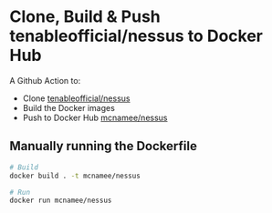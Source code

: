 # Clone, Build & Push tenableofficial/nessus to Docker Hub

A Github Action to:

- Clone [tenableofficial/nessus](https://github.com/tenableofficial/nessus)
- Build the Docker images
- Push to Docker Hub [mcnamee/nessus](https://hub.docker.com/r/mcnamee/nessus)

## Manually running the Dockerfile

```bash
# Build
docker build . -t mcnamee/nessus

# Run
docker run mcnamee/nessus
```
